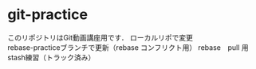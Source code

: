 # git-practice
このリポジトリはGit動画講座用です．
ローカルリポで変更  
rebase-practiceブランチで更新（rebase コンフリクト用）
rebase　pull 用
stash練習（トラック済み）
